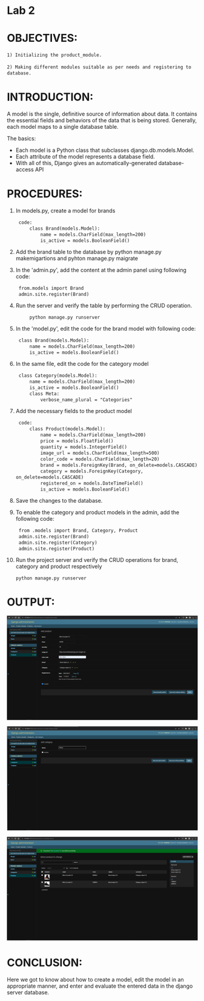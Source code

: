 # Lab 2

# OBJECTIVES:
    1) Initializing the product_module.

    2) Making different modules suitable as per needs and registering to database.

# INTRODUCTION:

A model is the single, definitive source of information about data. It contains the essential fields and behaviors of the data that is being stored. Generally, each model maps to a single database table.

The basics:
* Each model is a Python class that subclasses django.db.models.Model.
* Each attribute of the model represents a database field.
* With all of this, Django gives an automatically-generated database-access API


# PROCEDURES:
1) In models.py, create a model for brands

        code:
            class Brand(models.Model):
                name = models.CharField(max_length=200)
                is_active = models.BooleanField()

2) Add the brand table to the database by python manage.py makemigartions and pyhton manage.py maigrate

3) In the 'admin.py', add the content at the admin panel using following code:

        from.models import Brand
        admin.site.register(Brand)

4) Run the server and verify the table by performing the CRUD operation.

            python manage.py runserver

5) In the 'model.py', edit the code for the brand model with following code:

        class Brand(models.Model):
            name = models.CharField(max_length=200)
            is_active = models.BooleanField()

6) In the same file, edit the code for the category model

        class Category(models.Model):
            name = models.CharField(max_length=200)
            is_active = models.BooleanField()
            class Meta:
                verbose_name_plural = "Categories"

7) Add the necessary fields to the product model

        code:
            class Product(models.Model):
                name = models.CharField(max_length=200)
                price = models.FloatField()
                quantity = models.IntegerField()
                image_url = models.CharField(max_length=500)
                color_code = models.CharField(max_length=20)
                brand = models.ForeignKey(Brand, on_delete=models.CASCADE)
                category = models.ForeignKey(Category, on_delete=models.CASCADE)
                registered_on = models.DateTimeField()
                is_active = models.BooleanField()

8) Save the changes to the database.

9) To enable the category and product models in the admin, add the following code:

        from .models import Brand, Category, Product
        admin.site.register(Brand)
        admin.site.register(Category)
        admin.site.register(Product)

10) Run the project server and verify the CRUD operations for brand, category and product respectively

        python manage.py runserver



# OUTPUT: 

![image of product model](https://github.com/rinabade/E-Commerce-Project/blob/master/lab_manual/Lab2/284382751_723579082221058_2103099558406711841_n.png) 

![image of category model](https://github.com/rinabade/E-Commerce-Project/blob/master/lab_manual/Lab2/284837814_490152009532384_7957260564952937221_n.png)

![image of view product](https://github.com/rinabade/E-Commerce-Project/blob/master/lab_manual/Lab2/285010121_1991098547747591_8730209762865238535_n.png)


# CONCLUSION:

Here we got to know about how to create a model, edit the model in an appropriate manner, and enter and evaluate the entered data in the django server database.